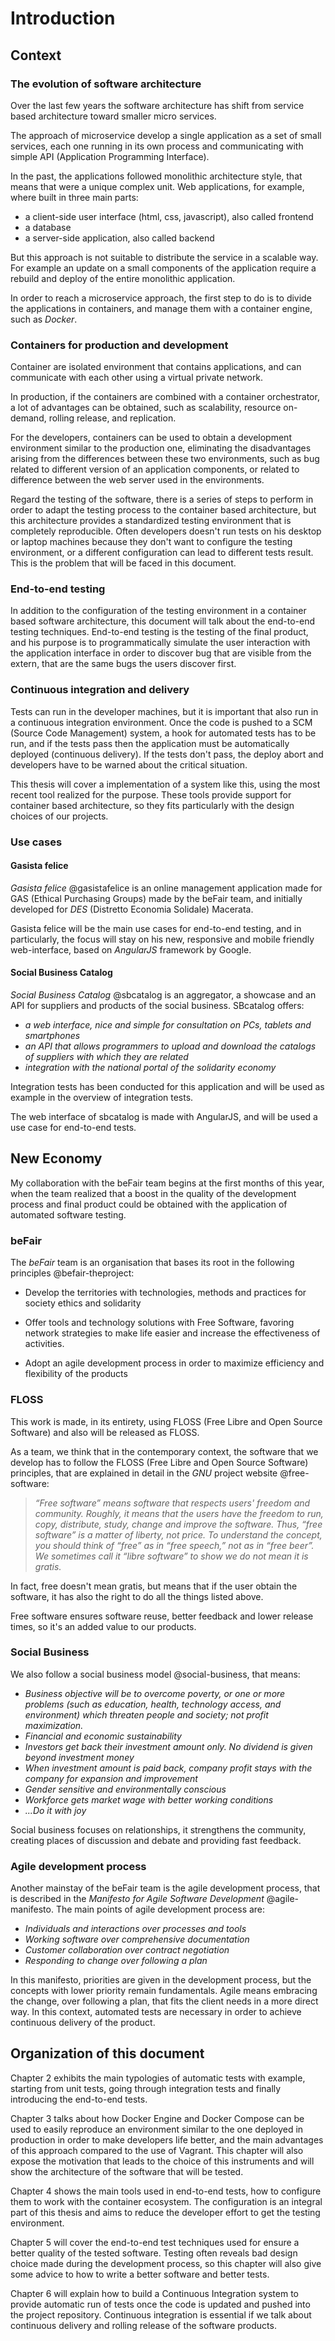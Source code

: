 # Introduction

## Context

### The evolution of software architecture

Over the last few years the software architecture has shift from service based architecture toward smaller micro services.

The approach of microservice develop a single application as a set of small services, each one running in its own process and communicating with simple API (Application Programming Interface).

In the past, the applications followed monolithic architecture style, that means that were a unique complex unit. Web applications, for example, where built in three main parts:

- a client-side user interface (html, css, javascript), also called frontend
- a database
- a server-side application, also called backend

But this approach is not suitable to distribute the service in a scalable way. For example an update on a small components of the application require a rebuild and deploy of the entire monolithic application.

In order to reach a microservice approach, the first step to do is to divide the applications in containers, and manage them with a container engine, such as *Docker*.

### Containers for production and development

Container are isolated environment that contains applications, and can communicate with each other using a virtual private network.

In production, if the containers are combined with a container orchestrator, a lot of advantages can be obtained, such as scalability, resource on-demand, rolling release, and replication.

For the developers, containers can be used to obtain a development environment similar to the production one, eliminating the disadvantages arising from the differences between these two environments, such as bug related to different version of an application components, or related to difference between the web server used in the environments.

Regard the testing of the software, there is a series of steps to perform in order to adapt the testing process to the container based architecture, but this architecture provides a standardized testing environment that is completely reproducible. Often developers doesn't run tests on his desktop or laptop machines because they don't want to configure the testing environment, or a different configuration can lead to different tests result. This is the problem that will be faced in this document.

### End-to-end testing

In addition to the configuration of the testing environment in a container based software architecture, this document will talk about the end-to-end testing techniques. End-to-end testing is the testing of the final product, and his purpose is to programmatically simulate the user interaction with the application interface in order to discover bug that are visible from the extern, that are the same bugs the users discover first.

### Continuous integration and delivery

Tests can run in the developer machines, but it is important that also run in a continuous integration environment. Once the code is pushed to a SCM (Source Code Management) system, a hook for automated tests has to be run, and if the tests pass then the application must be automatically deployed (continuous delivery). If the tests don't pass, the deploy abort and developers have to be warned about the critical situation.

This thesis will cover a implementation of a system like this, using the most recent tool realized for the purpose. These tools provide support for container based architecture, so they fits particularly with the design choices of our projects.

### Use cases

#### Gasista felice

*Gasista felice* @gasistafelice is an online management application made for GAS (Ethical Purchasing Groups) made by the beFair team, and initially developed for *DES* (Distretto Economia Solidale) Macerata.

Gasista felice will be the main use cases for end-to-end testing, and in particularly, the focus will stay on his new, responsive and mobile friendly web-interface, based on *AngularJS* framework by Google.

#### Social Business Catalog

*Social Business Catalog* @sbcatalog is an aggregator, a showcase and an API for suppliers and products of the social business. SBcatalog offers:

- *a web interface, nice and simple for consultation on PCs, tablets and smartphones*
- *an API that allows programmers to upload and download the catalogs of suppliers with which they are related*
- *integration with the national portal of the solidarity economy*

Integration tests has been conducted for this application and will be used as example in the overview of integration tests.

The web interface of sbcatalog is made with AngularJS, and will be used a use case for end-to-end tests.

## New Economy

My collaboration with the beFair team begins at the first months of this year, when the team realized that a boost in the quality of the development process and final product could be obtained with the application of automated software testing.

### beFair

The *beFair* team is an organisation that bases its root in the following principles @befair-theproject:

- Develop the territories with technologies, methods and practices for society ethics and solidarity

- Offer tools and technology solutions with Free Software, favoring network strategies to make life easier and increase the effectiveness of activities.

- Adopt an agile development process in order to maximize efficiency and flexibility of the products

### FLOSS

This work is made, in its entirety, using FLOSS (Free Libre and Open Source Software) and also will be released as FLOSS.

As a team, we think that in the contemporary context, the software that we develop has to follow the FLOSS (Free Libre and Open Source Software) principles, that are explained in detail in the *GNU* project website @free-software:

> *“Free software” means software that respects users' freedom and community. Roughly, it means that the users have the freedom to run, copy, distribute, study, change and improve the software. Thus, “free software” is a matter of liberty, not price. To understand the concept, you should think of “free” as in “free speech,” not as in “free beer”. We sometimes call it “libre software” to show we do not mean it is gratis.*

In fact, free doesn't mean gratis, but means that if the user obtain the software, it has also the right to do all the things listed above.

Free software ensures software reuse, better feedback and lower release times, so it's an added value to our products.

<!-- Free software lays the foundations for an era in which there will be no more secrets and patents, but the ideas will be made available to all immediately, placing the collective interest above that of a few select individuals. Free Software is shared knowledge, that use the network as a tool for spreading. -->

### Social Business

We also follow a social business model @social-business, that means:

- *Business objective will be to overcome poverty, or one or more problems (such as education, health, technology access, and environment) which threaten people and society; not profit maximization.*
- *Financial and economic sustainability*
- *Investors get back their investment amount only. No dividend is given beyond investment money*
- *When investment amount is paid back, company profit stays with the company for expansion and improvement*
- *Gender sensitive and environmentally conscious*
- *Workforce gets market wage with better working conditions*
- *...Do it with joy*

Social business focuses on relationships, it strengthens the community, creating places of discussion and debate and providing fast feedback.

### Agile development process

Another mainstay of the beFair team is the agile development process, that is described in the *Manifesto for Agile Software Development* @agile-manifesto. The main points of agile development process are:

- *Individuals and interactions over processes and tools*
- *Working software over comprehensive documentation*
- *Customer collaboration over contract negotiation*
- *Responding to change over following a plan*

In this manifesto, priorities are given in the development process, but the concepts with lower priority remain fundamentals. Agile means embracing the change, over following a plan, that fits the client needs in a more direct way. In this context, automated tests are necessary in order to achieve continuous delivery of the product.

## Organization of this document

Chapter 2 exhibits the main typologies of automatic tests with example, starting from unit tests, going through integration tests and finally introducing the end-to-end tests.

Chapter 3 talks about how Docker Engine and Docker Compose can be used to easily reproduce an environment similar to the one deployed in production in order to make developers life better, and the main advantages of this approach compared to the use of Vagrant. This chapter will also expose the motivation that leads to the choice of this instruments and will show the architecture of the software that will be tested.

Chapter 4 shows the main tools used in end-to-end tests, how to configure them to work with the container ecosystem. The configuration is an integral part of this thesis and aims to reduce the developer effort to get the testing environment.

Chapter 5 will cover the end-to-end test techniques used for ensure a better quality of the tested software. Testing often reveals bad design choice made during the development process, so this chapter will also give some advice to how to write a better software and better tests.

Chapter 6 will explain how to build a Continuous Integration system to provide automatic run of tests once the code is updated and pushed into the project repository. Continuous integration is essential if we talk about continuous delivery and rolling release of the software products.
